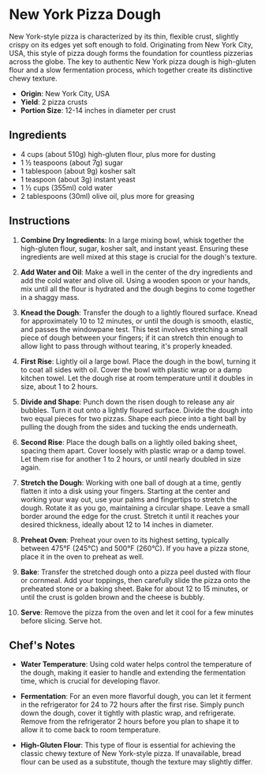# New York Pizza Dough

New York-style pizza is characterized by its thin, flexible crust, slightly crispy on its edges yet soft enough to fold. Originating from New York City, USA, this style of pizza dough forms the foundation for countless pizzerias across the globe. The key to authentic New York pizza dough is high-gluten flour and a slow fermentation process, which together create its distinctive chewy texture.

- **Origin**: New York City, USA
- **Yield**: 2 pizza crusts
- **Portion Size**: 12-14 inches in diameter per crust

## Ingredients

- 4 cups (about 510g) high-gluten flour, plus more for dusting
- 1 ½ teaspoons (about 7g) sugar
- 1 tablespoon (about 9g) kosher salt
- 1 teaspoon (about 3g) instant yeast
- 1 ½ cups (355ml) cold water
- 2 tablespoons (30ml) olive oil, plus more for greasing

## Instructions

1. **Combine Dry Ingredients**: In a large mixing bowl, whisk together the high-gluten flour, sugar, kosher salt, and instant yeast. Ensuring these ingredients are well mixed at this stage is crucial for the dough's texture.

2. **Add Water and Oil**: Make a well in the center of the dry ingredients and add the cold water and olive oil. Using a wooden spoon or your hands, mix until all the flour is hydrated and the dough begins to come together in a shaggy mass.

3. **Knead the Dough**: Transfer the dough to a lightly floured surface. Knead for approximately 10 to 12 minutes, or until the dough is smooth, elastic, and passes the windowpane test. This test involves stretching a small piece of dough between your fingers; if it can stretch thin enough to allow light to pass through without tearing, it's properly kneaded.

4. **First Rise**: Lightly oil a large bowl. Place the dough in the bowl, turning it to coat all sides with oil. Cover the bowl with plastic wrap or a damp kitchen towel. Let the dough rise at room temperature until it doubles in size, about 1 to 2 hours.

5. **Divide and Shape**: Punch down the risen dough to release any air bubbles. Turn it out onto a lightly floured surface. Divide the dough into two equal pieces for two pizzas. Shape each piece into a tight ball by pulling the dough from the sides and tucking the ends underneath.

6. **Second Rise**: Place the dough balls on a lightly oiled baking sheet, spacing them apart. Cover loosely with plastic wrap or a damp towel. Let them rise for another 1 to 2 hours, or until nearly doubled in size again.

7. **Stretch the Dough**: Working with one ball of dough at a time, gently flatten it into a disk using your fingers. Starting at the center and working your way out, use your palms and fingertips to stretch the dough. Rotate it as you go, maintaining a circular shape. Leave a small border around the edge for the crust. Stretch it until it reaches your desired thickness, ideally about 12 to 14 inches in diameter.

8. **Preheat Oven**: Preheat your oven to its highest setting, typically between 475°F (245°C) and 500°F (260°C). If you have a pizza stone, place it in the oven to preheat as well.

9. **Bake**: Transfer the stretched dough onto a pizza peel dusted with flour or cornmeal. Add your toppings, then carefully slide the pizza onto the preheated stone or a baking sheet. Bake for about 12 to 15 minutes, or until the crust is golden brown and the cheese is bubbly.

10. **Serve**: Remove the pizza from the oven and let it cool for a few minutes before slicing. Serve hot.

## Chef's Notes

- **Water Temperature**: Using cold water helps control the temperature of the dough, making it easier to handle and extending the fermentation time, which is crucial for developing flavor.
  
- **Fermentation**: For an even more flavorful dough, you can let it ferment in the refrigerator for 24 to 72 hours after the first rise. Simply punch down the dough, cover it tightly with plastic wrap, and refrigerate. Remove from the refrigerator 2 hours before you plan to shape it to allow it to come back to room temperature.

- **High-Gluten Flour**: This type of flour is essential for achieving the classic chewy texture of New York-style pizza. If unavailable, bread flour can be used as a substitute, though the texture may slightly differ.
